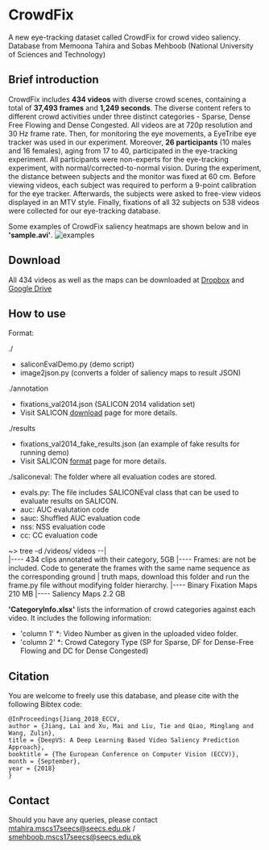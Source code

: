 CrowdFix
=========
A new eye-tracking dataset called CrowdFix for crowd video saliency. Database from Memoona Tahira and Sobas Mehboob (National University of Sciences and Technology)


## Brief introduction
CrowdFix includes **434 videos** with diverse crowd scenes, containing a total of **37,493 frames** and **1,249 seconds**. The diverse content refers to different crowd activities under three distinct categories - Sparse, Dense Free Flowing and Dense Congested. All videos are at 720p resolution and 30 Hz frame rate. Then, for monitoring the eye movements, a EyeTribe eye tracker  was used in our experiment. Moreover, **26 participants** (10 males and 16 females), aging from 17 to 40, participated in the eye-tracking experiment. All participants were non-experts for the eye-tracking experiment, with normal/corrected-to-normal vision. During the experiment, the distance between subjects and the monitor was fixed at 60 cm. Before viewing videos, each subject was required to perform a 9-point calibration for the eye tracker. Afterwards, the subjects were asked to free-view videos displayed in an MTV style. Finally,  fixations of all 32 subjects on 538 videos were collected for our eye-tracking database.

Some examples of CrowdFix saliency heatmaps are shown below and in **'sample.avi'**.
![examples](/figs/ "examples")

## Download  
All 434 videos as well as the maps can be downloaded at [Dropbox](https://www.dropbox.com/s/pc8symd9i3cky1q/LEDOV.zip?dl=0) and [Google Drive](http://pan.baidu.com/s/1pLmfjCZ)

## How to use 

Format: 

./
- saliconEvalDemo.py (demo script)
- image2json.py (converts a folder of saliency maps to result JSON)

./annotation
- fixations_val2014.json (SALICON 2014 validation set)
- Visit SALICON [download]() page for more details.

./results
- fixations_val2014_fake_results.json (an example of fake results for running demo)
- Visit SALICON [format]() page for more details.

./saliconeval: The folder where all evaluation codes are stored.
- evals.py: The file includes SALICONEval class that can be used to evaluate results on SALICON.
- auc: AUC evalutation code
- sauc: Shuffled AUC evaluation code
- nss: NSS evaluation code
- cc: CC evaluation code

~> tree -d /videos/
videos    --|  
              |---- 434 clips annotated with their category, 5GB
              |---- Frames: are not be included. Code to generate the frames with the same name sequence as the corresponding ground                   |     truth maps, download this folder and run the frame.py file without modifying folder hierarchy.
              |---- Binary Fixation Maps 210 MB
              |---- Saliency Maps 2.2 GB

              
**'CategoryInfo.xlsx'** lists the information of crowd categories against each video. It includes the following information:
* 'column 1' *: Video Number as given in the uploaded video folder.
* 'column 2' *: Crowd Category Type (SP for Sparse, DF for Dense-Free Flowing and DC for Dense Congested)



## Citation
You are welcome to freely use this database, and please cite with the following Bibtex code:

```
@InProceedings{Jiang_2018_ECCV,
author = {Jiang, Lai and Xu, Mai and Liu, Tie and Qiao, Minglang and Wang, Zulin},
title = {DeepVS: A Deep Learning Based Video Saliency Prediction Approach},
booktitle = {The European Conference on Computer Vision (ECCV)},
month = {September},
year = {2018}
} 
```

## Contact
Should you have any queries, please contact mtahira.mscs17seecs@seecs.edu.pk / smehboob.mscs17seecs@seecs.edu.pk
